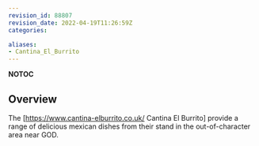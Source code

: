 ```yaml
---
revision_id: 88807
revision_date: 2022-04-19T11:26:59Z
categories:

aliases:
- Cantina_El_Burrito
---
```


__NOTOC__
## Overview
The [https://www.cantina-elburrito.co.uk/ Cantina El Burrito] provide a range of delicious mexican dishes from their stand in the out-of-character area near GOD. 



